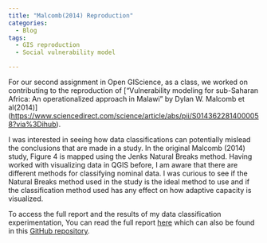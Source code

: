 ```yaml
---
title: "Malcomb(2014) Reproduction"
categories:
  - Blog
tags:
  - GIS reproduction
  - Social vulnerability model

---
```

For our second assignment in Open GIScience, as a class, we worked on contributing to the reproduction of [“Vulnerability modeling for sub-Saharan Africa: An operationalized approach in Malawi” by Dylan W. Malcomb et al(2014)] (https://www.sciencedirect.com/science/article/abs/pii/S0143622814000058?via%3Dihub).  

I was interested in seeing how data classifications can potentially mislead the conclusions that are made in a study. In the original Malcomb (2014) study, Figure 4 is mapped using the Jenks Natural Breaks method. Having worked with visualizing data in QGIS before, I am aware that there are different methods for classifying nominal data. I was curious to see if the Natural Breaks method used in the study is the ideal method to use and if the classification method used has any effect on how adaptive capacity is visualized. 

To access the full report and the results of my data classification experimentation, 
You can read the full report [here](https://azalecki.github.io/RPr-Malcomb-2014) which can also be found in this [GitHub repository]( www.github.com/azalecki/RPr-Malcomb-2014/). 
